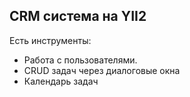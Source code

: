 ## CRM система на YII2

Есть инструменты:
  
* Работа с пользователями.
* CRUD задач через диалоговые окна
* Календарь задач
